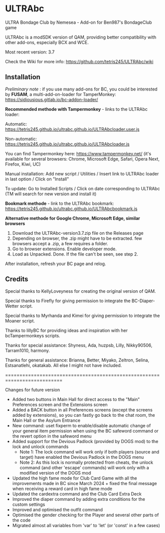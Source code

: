 # ULTRAbc

ULTRA Bondage Club by Nemesea - Add-on for Ben987's BondageClub game

ULTRAbc is a modSDK version of QAM, providing better compatibility with other add-ons, especially BCX and WCE.

Most recent version: 3.7

Check the Wiki for more info: https://github.com/tetris245/ULTRAbc/wiki

## Installation 

*Preliminary note* : if you use many add-ons for BC, you could be interested by **FUSAM**, a multi-add-on-loader for TamperMonkey: https://sidiousious.gitlab.io/bc-addon-loader/

**Recommended methode with Tampermonkey** - links to the ULTRAbc loader: 

Automatic: https://tetris245.github.io/ultrabc.github.io/ULTRAbcloader.user.js

Non-automatic: https://tetris245.github.io/ultrabc.github.io/ULTRAbcloader.js

You can find Tampermonkey here: https://www.tampermonkey.net/ (it's available for several browsers: Chrome, Microsoft Edge, Safari, Opera Next, Firefox, Kiwi, UC)

Manual installation: Add new script / Utilities / Insert link to ULTRAbc loader in last option / Click on "Install"

To update: Go to Installed Scripts / Click on date corresponding to ULTRAbc (TM will search for new version and install it)

**Bookmark methode** - link to the ULTRAbc bookmark: https://tetris245.github.io/ultrabc.github.io/ULTRAbcbookmark.js

**Alternative methode for Google Chrome, Microsoft Edge, similar browsers**
1. Download the ULTRAbc-version3.7.zip file on the Releases page
2. Depending on browser, the .zip might have to be extracted. few browsers accept a .zip, a few requires a folder.
3. Go to browser extensions. Enable developer mode.
4. Load as Unpacked. Done. If the file can't be seen, see step 2.

After installation, refresh your BC page and relog.

## Credits

Special thanks to KellyLoveyness for creating the original version of QAM.

Special thanks to Firefly for giving permission to integrate the BC-Diaper-Wetter script.

Special thanks to Myrhanda and Kimei for giving permission to integrate the Moaner script.

Thanks to lillyBC for providing ideas and inspiration with her bcTampermonkeys scripts.

Thanks for special assistance:
Shyness, Ada, huzpsb, Lilly, Nikky90506, Tarram1010, harmony.

Thanks for general assistance:
Brianna, Better, Miyako, Zeltron, Selina, Estsanatlehi, okatakab.
All else I might not have included.



==========================================================================


Changes for future version 

* Added two buttons in Main Hall for direct access to the "Main" Preferences screen and the Extensions screen
* Added a BACK button in all Preferences screens (except the screens added by extensions), so you can fastly go back to the chat room, the Main Hall or the Asylum Entrance
* New command: uset fixperm to enable/disable automatic change of your general item permission when using the BC safeword command or the revert option in the safeword menu
* Added support for the Devious Padlock (provided by DOGS mod) to the lock and unlock commands
  - Note 1: The lock command will work only if both players (source and target) have enabled the Devious Padlock in the DOGS menu
  - Note 2: As this lock is normally protected from cheats, the unlock command (and other 'escape' commands) will work only with a modified version of the DOGS mod
* Updated the high fame mode for Club Card Game with all the improvements made in BC since March 2024 + fixed the final message when receiving a reward card in high fame mode
* Updated the cardextra command and the Club Card Extra Deck
* Improved the diaper command by adding extra conditions for the custom settings
* Improved and optimised the outfit command 
* Optimised the gender checking for the Player and several other parts of the code 
* Migrated almost all variables from 'var' to 'let' (or 'const' in a few cases)
